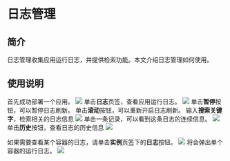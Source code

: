 # 日志管理 #

## 简介
日志管理收集应用运行日志，并提供检索功能。本文介绍日志管理如何使用。

## 使用说明

首先成功部署一个应用。
![](/images/log-app.png) 
单击**日志**页签，查看应用运行日志。
![](/images/log-detail.jpg) 
单击**暂停**按钮，可以暂停日志刷新。
单击**滚动**按钮，可以重新开启日志刷新。
输入**搜索关键字**，检索相关的日志信息
![](/images/search.png) 
单击一条记录，可以看到这条日志的连续信息。
![](/images/search-detail.png) 
单击**历史**按钮，查看日志的历史信息
![](/images/log-history.png) 


如果需要查看某个容器的日志，请单击**实例**页签下的**日志**按钮。
![](/images/search-single.png) 
将会弹出单个容器的运行日志。
![](/images/log-single.png) 


